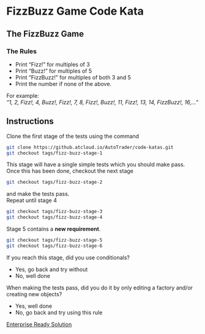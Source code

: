 # FizzBuzz Game Code Kata

## The FizzBuzz Game

### The Rules
* Print “Fizz!” for multiples of 3  
* Print “Buzz!” for multiples of 5  
* Print “FizzBuzz!” for multiples of both 3 and 5  
* Print the number if none of the above.  

For example:  
*“1, 2, Fizz!, 4, Buzz!, Fizz!, 7, 8, Fizz!, Buzz!, 11, Fizz!, 13, 14, FizzBuzz!, 16,...”*
## Instructions
Clone the first stage of the tests using the command
``` bash
git clone https://github.atcloud.io/AutoTrader/code-katas.git
git checkout tags/fizz-buzz-stage-1
```
This stage will have a single simple tests which you should make pass.  
Once this has been done, checkout the next stage
``` bash
git checkout tags/fizz-buzz-stage-2
```
and make the tests pass.  
Repeat until stage 4
``` bash
git checkout tags/fizz-buzz-stage-3
git checkout tags/fizz-buzz-stage-4
```
Stage 5 contains a **new requirement**.
``` bash
git checkout tags/fizz-buzz-stage-5
git checkout tags/fizz-buzz-stage-6
```

If you reach this stage, did you use conditionals?
  * Yes, go back and try without
  * No, well done

When making the tests pass, did you do it by only editing a factory and/or creating new objects?
  * Yes, well done
  * No, go back and try using this rule

[Enterprise Ready Solution](https://github.com/EnterpriseQualityCoding/FizzBuzzEnterpriseEdition)
